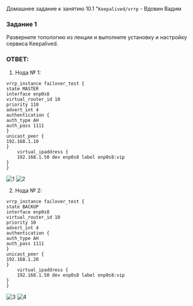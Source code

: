 Домашнее задание к занятию 10.1 "`Keepalived/vrrp` - Вдовин Вадим
### Задание 1

Разверните топологию из лекции и выполните установку и настройку сервиса Keepalived. 

### ОТВЕТ:
1. Нода № 1:
```
vrrp_instance failover_test {
state MASTER
interface enp0s8
virtual_router_id 10
priority 110
advert_int 4
authentication {
auth_type AH
auth_pass 1111
}
unicast_peer {
192.168.1.10
}
    virtual_ipaddress {
    192.168.1.50 dev enp0s8 label enp0s8:vip
}
}
```
![1](https://github.com/V4d1M63/homework/assets/130470784/1bcad09d-7520-486b-be83-b40863bde511)
![2](https://github.com/V4d1M63/homework/assets/130470784/86c7a632-08d5-4f08-b514-edf32e2903c8)

2. Нода № 2:
```
vrrp_instance failover_test {
state BACKUP
interface enp0s8
virtual_router_id 10
priority 10
advert_int 4
authentication {
auth_type AH
auth_pass 1111
}
unicast_peer {
192.168.1.20
}
    virtual_ipaddress {
    192.168.1.50 dev enp0s8 label enp0s8:vip
}
}
```
![3](https://github.com/V4d1M63/homework/assets/130470784/c80eb441-bdd5-4207-a8d3-1b5fa7b116da)
![4](https://github.com/V4d1M63/homework/assets/130470784/4013b139-59c3-45d5-91e5-4667070e45fe)

